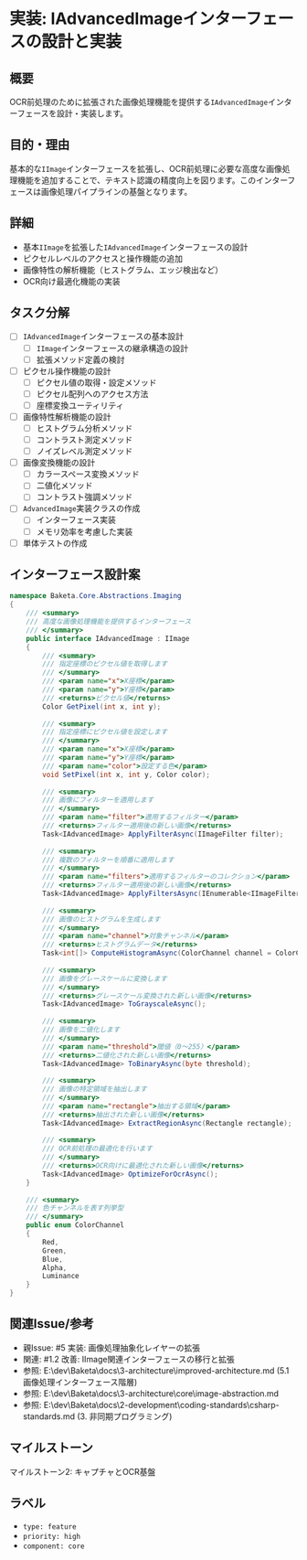 # 実装: IAdvancedImageインターフェースの設計と実装

## 概要
OCR前処理のために拡張された画像処理機能を提供する`IAdvancedImage`インターフェースを設計・実装します。

## 目的・理由
基本的な`IImage`インターフェースを拡張し、OCR前処理に必要な高度な画像処理機能を追加することで、テキスト認識の精度向上を図ります。このインターフェースは画像処理パイプラインの基盤となります。

## 詳細
- 基本`IImage`を拡張した`IAdvancedImage`インターフェースの設計
- ピクセルレベルのアクセスと操作機能の追加
- 画像特性の解析機能（ヒストグラム、エッジ検出など）
- OCR向け最適化機能の実装

## タスク分解
- [ ] `IAdvancedImage`インターフェースの基本設計
  - [ ] `IImage`インターフェースの継承構造の設計
  - [ ] 拡張メソッド定義の検討
- [ ] ピクセル操作機能の設計
  - [ ] ピクセル値の取得・設定メソッド
  - [ ] ピクセル配列へのアクセス方法
  - [ ] 座標変換ユーティリティ
- [ ] 画像特性解析機能の設計
  - [ ] ヒストグラム分析メソッド
  - [ ] コントラスト測定メソッド
  - [ ] ノイズレベル測定メソッド
- [ ] 画像変換機能の設計
  - [ ] カラースペース変換メソッド
  - [ ] 二値化メソッド
  - [ ] コントラスト強調メソッド
- [ ] `AdvancedImage`実装クラスの作成
  - [ ] インターフェース実装
  - [ ] メモリ効率を考慮した実装
- [ ] 単体テストの作成

## インターフェース設計案
```csharp
namespace Baketa.Core.Abstractions.Imaging
{
    /// <summary>
    /// 高度な画像処理機能を提供するインターフェース
    /// </summary>
    public interface IAdvancedImage : IImage
    {
        /// <summary>
        /// 指定座標のピクセル値を取得します
        /// </summary>
        /// <param name="x">X座標</param>
        /// <param name="y">Y座標</param>
        /// <returns>ピクセル値</returns>
        Color GetPixel(int x, int y);
        
        /// <summary>
        /// 指定座標にピクセル値を設定します
        /// </summary>
        /// <param name="x">X座標</param>
        /// <param name="y">Y座標</param>
        /// <param name="color">設定する色</param>
        void SetPixel(int x, int y, Color color);
        
        /// <summary>
        /// 画像にフィルターを適用します
        /// </summary>
        /// <param name="filter">適用するフィルター</param>
        /// <returns>フィルター適用後の新しい画像</returns>
        Task<IAdvancedImage> ApplyFilterAsync(IImageFilter filter);
        
        /// <summary>
        /// 複数のフィルターを順番に適用します
        /// </summary>
        /// <param name="filters">適用するフィルターのコレクション</param>
        /// <returns>フィルター適用後の新しい画像</returns>
        Task<IAdvancedImage> ApplyFiltersAsync(IEnumerable<IImageFilter> filters);
        
        /// <summary>
        /// 画像のヒストグラムを生成します
        /// </summary>
        /// <param name="channel">対象チャンネル</param>
        /// <returns>ヒストグラムデータ</returns>
        Task<int[]> ComputeHistogramAsync(ColorChannel channel = ColorChannel.Luminance);
        
        /// <summary>
        /// 画像をグレースケールに変換します
        /// </summary>
        /// <returns>グレースケール変換された新しい画像</returns>
        Task<IAdvancedImage> ToGrayscaleAsync();
        
        /// <summary>
        /// 画像を二値化します
        /// </summary>
        /// <param name="threshold">閾値（0～255）</param>
        /// <returns>二値化された新しい画像</returns>
        Task<IAdvancedImage> ToBinaryAsync(byte threshold);
        
        /// <summary>
        /// 画像の特定領域を抽出します
        /// </summary>
        /// <param name="rectangle">抽出する領域</param>
        /// <returns>抽出された新しい画像</returns>
        Task<IAdvancedImage> ExtractRegionAsync(Rectangle rectangle);
        
        /// <summary>
        /// OCR前処理の最適化を行います
        /// </summary>
        /// <returns>OCR向けに最適化された新しい画像</returns>
        Task<IAdvancedImage> OptimizeForOcrAsync();
    }
    
    /// <summary>
    /// 色チャンネルを表す列挙型
    /// </summary>
    public enum ColorChannel
    {
        Red,
        Green,
        Blue,
        Alpha,
        Luminance
    }
}
```

## 関連Issue/参考
- 親Issue: #5 実装: 画像処理抽象化レイヤーの拡張
- 関連: #1.2 改善: IImage関連インターフェースの移行と拡張
- 参照: E:\dev\Baketa\docs\3-architecture\improved-architecture.md (5.1 画像処理インターフェース階層)
- 参照: E:\dev\Baketa\docs\3-architecture\core\image-abstraction.md
- 参照: E:\dev\Baketa\docs\2-development\coding-standards\csharp-standards.md (3. 非同期プログラミング)

## マイルストーン
マイルストーン2: キャプチャとOCR基盤

## ラベル
- `type: feature`
- `priority: high`
- `component: core`
